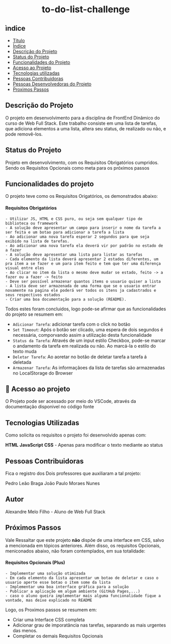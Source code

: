 <h1 align="center"> to-do-list-challenge </h1> 

## ìndice 

* [Título](#Título)
* [Índice](#índice)
* [Descrição do Projeto](#descrição-do-projeto)
* [Status do Projeto](#status-do-Projeto)
* [Funcionalidades do Projeto](#funcionalidades-do-projeto)
* [Acesso ao Projeto](#acesso-ao-projeto)
* [Tecnologias utilizadas](#tecnologias-utilizadas)
* [Pessoas Contribuidoras](#pessoas-contribuidoras)
* [Pessoas Desenvolvedoras do Projeto](#pessoas-desenvolvedoras)
* [Proximos Passos](#proximos-passos)

## Descrição do Projeto

O projeto em desenvolvimento para a disciplina de FrontEnd Dinâmico do curso de Web Full Stack. Este trabalho consiste em uma lista de tarefas, que adiciona elementos a uma lista, altera seu status, de realizado ou não, e pode removê-los.

## Status do Projeto 

Projeto em desenvolvimento, com os Requisitos Obrigatórios cumpridos. Sendo os Requisitos Opcionais como meta para os próximos passos

## Funcionalidades do projeto 

O projeto teve como os Requisitos Origatórios, os demonstrados abaixo:

#### Requisitos Obrigatórios

    - Utilizar JS, HTML e CSS puro, ou seja sem qualquer tipo de biblioteca ou framework
    - A solução deve apresentar um campo para inserir o nome da tarefa a ser feita e um botao para adicionar a tarefa a lista
    - Ao adicionar uma nova tarefa esperar 2 segundos para que seja exibido na lista de tarefas.
    - Ao adicionar uma nova tarefa ela deverá vir por padrão no estado de a fazer
    - A solução deve apresentar uma lista para listar as tarefas
    - Cada elemento da lista deverá apresentar 2 estados diferentes, um pra item a se fazer e um para item feito e tem que ter uma diferença visual entre eles
    - Ao clicar no item da lista o mesmo deve mudar se estado, feito -> a fazer ou a fazer -> feito
    - Deve ser possível armazenar quantos items o usuario quiser a lista
    - A lista deve ser armazenada de uma forma que se o usuario entrar novamente na pagina ele poderá ver todos os itens ja cadastrados e seus respectivos estados
    - Criar uma boa documentação para a solução (README).

Todos estes foram concluidos, logo pode-se afirmar que as funcionalidades do projeto se resumem em:

- `Adicionar Tarefa`: adicionar tarefa com o click no botão
- `Set Timeout`: Após o botão ser clicado, uma espera de dois segundos é necessária, comporvando assim a utilização desta funcionalidade
- `Status da Tarefa`: Através de um input estilo Checkbox, pode-se marcar o andamento da tarefa em realizada ou não. Ao marcá-la o estilo do texto muda
- `Deletar Tarefa`: Ao aoretar no botão de deletar tarefa a tarefa á deletada
- `Armazenar Tarefa`: As informaçãoes da lista de tarefas são armazenadas no LocalStorage do Browser


## 📁 Acesso ao projeto

O Projeto pode ser acessado por meio do VSCode, através da documentação disponivel no código fonte

## Tecnologias Utilizadas 

Como solicita os requisitos o projeto foi desenvolvido apenas com:

**HTML**
**JavaScript**
**CSS** - Apenas para modificar o texto mediante ao status

## Pessoas Contribuidoras 

Fica o registro dos Dois professores que auxiliaram a tal projeto:

Pedro Leão Braga
João Paulo Moraes Nunes 

## Autor

Alexandre Melo Filho - Aluno de Web Full Stack 

## Próximos Passos

Vale Ressaltar que este projeto **não** dispõe de uma interface em CSS, salvo a mencionada em tópicos anteriores. Além disso, os requisitos Opcionais, meniconados abaixo, não foram contemplados, em sua totalidade:

#### Requisitos Opcionais (Plus)

    - Implementar uma solução otimizada
    - Em cada elemento da lista apresentar um botao de deletar e caso o usuario aperte esse botao o item some da lista
    - Implementar uma boa interface gráfica para a solução
    - Publicar a aplicação em algum ambiente (GitHub Pages,...)
    - caso o aluno queira implementar mais alguma funcionalidade fique a vontade, mas deixe explicado no README

Logo, os Proximos passos se resumem em:

- Criar uma Interface CSS completa
- Adicionar grau de imporatância nas tarefas, separando as mais urgentes das menos.
- Completar os demais Requisitos Opcionais
